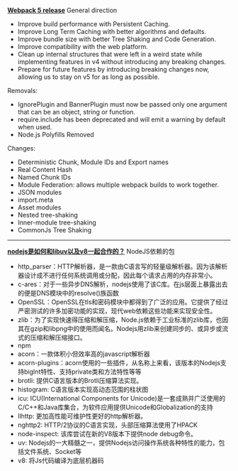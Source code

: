 **[Webpack 5 release](https://webpack.js.org/blog/2020-10-10-webpack-5-release/)**
General direction
- Improve build performance with Persistent Caching.
- Improve Long Term Caching with better algorithms and defaults.
- Improve bundle size with better Tree Shaking and Code Generation.
- Improve compatibility with the web platform.
- Clean up internal structures that were left in a weird state while implementing features in v4 without introducing any breaking changes.
- Prepare for future features by introducing breaking changes now, allowing us to stay on v5 for as long as possible.

Removals:
- IgnorePlugin and BannerPlugin must now be passed only one argument that can be an object, string or function.
- require.include has been deprecated and will emit a warning by default when used.
- Node.js Polyfills Removed

Changes:
- Deterministic Chunk, Module IDs and Export names
- Real Content Hash
- Named Chunk IDs
- Module Federation: allows multiple webpack builds to work together.
- JSON modules
- import.meta
- Asset modules
- Nested tree-shaking
- Inner-module tree-shaking
- CommonJs Tree Shaking

---

**[nodejs是如何和libuv以及v8一起合作的？](https://juejin.im/post/6844903998651121677)**
NodeJS依赖的包
- http_parser：HTTP解析器，是一款由C语言写的轻量级解析器。因为该解析器设计成不进行任何系统调用或分配，因此每个请求占用的内存非常小。
- c-ares：对于一些异步DNS解析，nodejs使用了该C库。在js层面上暴露出去的便是DNS模块中的resolve()族函数
- OpenSSL：OpenSSL在tls和密码模块中都得到了广泛的应用。它提供了经过严密测试的许多加密功能的实现，现代web依赖这些功能来实现安全性。
- zlib：为了实现快速得压缩和解压缩，Node.js依赖于工业标准的zlib库，也因其在gzip和libpng中的使用而闻名。Nodejs用zlib来创建同步的、或异步或流式的压缩和解压缩接口。
- npm
- acorn：一款体积小但效率高的javascript解析器
- acorn-plugins：acorn使用的一些插件，从名称上来看，该版本的Nodejs支持bigInt特性、支持private类和方法特性等等
- brotli: 提供C语言版本的Brotli压缩算法实现。
- histogram: C语言版本实现高动态范围的柱状图
- icu: ICU(International Components for Unicode)是一套成熟并广泛使用的C/C++和Java库集合，为软件应用提供Unicode和Globalization的支持
- llhttp: 更加高性能可维护性更好的http解析器。
- nghttp2: HTTP/2协议的C语言实现，头部压缩算法使用了HPACK
- node-inspect: 该库尝试在新的V8版本下提供node debug命令。
- uv: Nodejs的一大精髓之一，提供Nodejs访问操作系统各种特性的能力，包括文件系统、Socket等
- v8: 将Js代码编译为底层机器码
